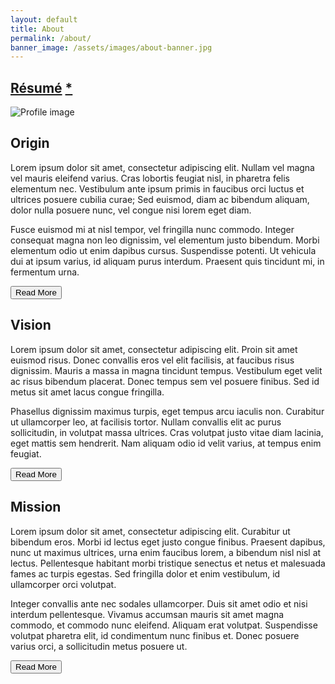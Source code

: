 ```yaml
---
layout: default
title: About
permalink: /about/
banner_image: /assets/images/about-banner.jpg
---
```


<link rel="stylesheet" href="/assets/css/about.css" />

<main>
    <section class="about-content">
        <div class="about-hello-container">
            <h1>
                <a href="https://drive.google.com/file/d/1A4eQo9nrdfElxbY8flQ2Bahvg2qbZPDe/view?usp=sharing"  class="about-asterisk-link" target="_blank" rel="noopener noreferrer">Résumé</a>
                <a href="https://www.youtube.com/watch?v=MtLHwqbE1eI" class="about-asterisk-link" target="_blank" rel="noopener noreferrer">*</a>
            </h1>
            <div class="about-hello-image">
                <img src="https://plus.unsplash.com/premium_photo-1664474619075-644dd191935f?fm=jpg&amp;q=60&amp;w=3000&amp;ixlib=rb-4.0.3&amp;ixid=M3wxMjA3fDB8MHxzZWFyY2h8MXx8aW1hZ2V8ZW58MHx8MHx8fDA%3D" alt="Profile image" />
            </div>
        </div>
        <div class="about-section">
            <h2>Origin</h2>
            <div class="about-content-container" id="origin-content">
                <p class="about-content-visible">Lorem ipsum dolor sit amet, consectetur adipiscing elit. Nullam vel magna vel mauris eleifend varius. Cras lobortis feugiat nisl, in pharetra felis elementum nec. Vestibulum ante ipsum primis in faucibus orci luctus et ultrices posuere cubilia curae; Sed euismod, diam ac bibendum aliquam, dolor nulla posuere nunc, vel congue nisi lorem eget diam.</p>
                <p class="about-content-hidden">Fusce euismod mi at nisl tempor, vel fringilla nunc commodo. Integer consequat magna non leo dignissim, vel elementum justo bibendum. Morbi elementum odio ut enim dapibus cursus. Suspendisse potenti. Ut vehicula dui at ipsum varius, id aliquam purus interdum. Praesent quis tincidunt mi, in fermentum urna.</p>
                <button class="about-read-more" data-target="origin-content">Read More</button>
            </div>
        </div>
        <div class="about-section">
            <h2>Vision</h2>
            <div class="about-content-container" id="vision-content">
                <p class="about-content-visible">Lorem ipsum dolor sit amet, consectetur adipiscing elit. Proin sit amet euismod risus. Donec convallis eros vel elit facilisis, at faucibus risus dignissim. Mauris a massa in magna tincidunt tempus. Vestibulum eget velit ac risus bibendum placerat. Donec tempus sem vel posuere finibus. Sed id metus sit amet lacus congue fringilla.</p>
                <p class="about-content-hidden">Phasellus dignissim maximus turpis, eget tempus arcu iaculis non. Curabitur ut ullamcorper leo, at facilisis tortor. Nullam convallis elit ac purus sollicitudin, in volutpat massa ultrices. Cras volutpat justo vitae diam lacinia, eget mattis sem hendrerit. Nam aliquam odio id velit varius, at tempus enim feugiat.</p>
                <button class="about-read-more" data-target="vision-content">Read More</button>
            </div>
        </div>
        <div class="about-section">
            <h2>Mission</h2>
            <div class="about-content-container" id="mission-content">
                <p class="about-content-visible">Lorem ipsum dolor sit amet, consectetur adipiscing elit. Curabitur ut bibendum eros. Morbi id lectus eget justo congue finibus. Praesent dapibus, nunc ut maximus ultrices, urna enim faucibus lorem, a bibendum nisl nisl at lectus. Pellentesque habitant morbi tristique senectus et netus et malesuada fames ac turpis egestas. Sed fringilla dolor et enim vestibulum, id ullamcorper orci volutpat.</p>
                <p class="about-content-hidden">Integer convallis ante nec sodales ullamcorper. Duis sit amet odio et nisi interdum pellentesque. Vivamus accumsan mauris sit amet magna commodo, et commodo nunc eleifend. Aliquam erat volutpat. Suspendisse volutpat pharetra elit, id condimentum nunc finibus et. Donec posuere varius orci, a sollicitudin metus posuere ut.</p>
                <button class="about-read-more" data-target="mission-content">Read More</button>
            </div>
        </div>
    </section>
</main>

<script src="{{ '/assets/js/about.js' | relative_url }}"></script>
